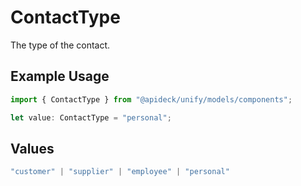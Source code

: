# ContactType

The type of the contact.

## Example Usage

```typescript
import { ContactType } from "@apideck/unify/models/components";

let value: ContactType = "personal";
```

## Values

```typescript
"customer" | "supplier" | "employee" | "personal"
```